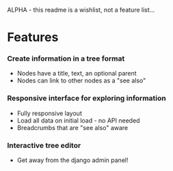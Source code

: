 ALPHA - this readme is a wishlist, not a feature list...

# Features

### Create information in a tree format
- Nodes have a title, text, an optional parent
- Nodes can link to other nodes as a "see also"

### Responsive interface for exploring information
- Fully responsive layout
- Load all data on initial load - no API needed
- Breadcrumbs that are "see also" aware

### Interactive tree editor
- Get away from the django admin panel!

